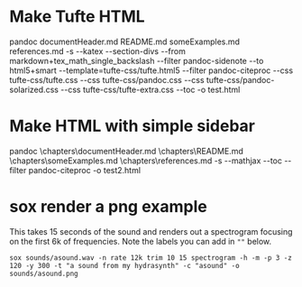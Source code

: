 # Make Tufte HTML

pandoc documentHeader.md README.md someExamples.md references.md -s --katex --section-divs --from markdown+tex_math_single_backslash --filter pandoc-sidenote --to html5+smart --template=tufte-css/tufte.html5 --filter pandoc-citeproc  --css tufte-css/tufte.css --css tufte-css/pandoc.css --css tufte-css/pandoc-solarized.css --css tufte-css/tufte-extra.css --toc -o test.html

# Make HTML with simple sidebar
pandoc \chapters\documentHeader.md \chapters\README.md \chapters\someExamples.md \chapters\references.md -s --mathjax --toc --filter pandoc-citeproc -o test2.html


# sox render a png example

This takes 15 seconds of the sound and renders out a spectrogram focusing on the first 6k of frequencies. Note the labels you can add in `""` below.

`sox sounds/asound.wav -n rate 12k trim 10 15 spectrogram -h -m -p 3 -z 120 -y 300 -t "a sound from my hydrasynth" -c "asound" -o sounds/asound.png`

